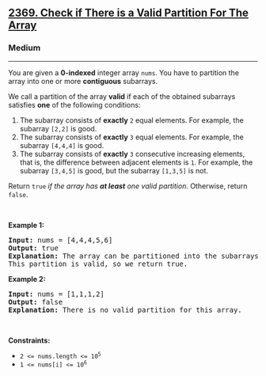 <h2><a href="https://leetcode.com/problems/check-if-there-is-a-valid-partition-for-the-array/">2369. Check if There is a Valid Partition For The Array</a></h2><h3>Medium</h3><hr><div style="user-select: auto;"><p style="user-select: auto;">You are given a <strong style="user-select: auto;">0-indexed</strong> integer array <code style="user-select: auto;">nums</code>. You have to partition the array into one or more <strong style="user-select: auto;">contiguous</strong> subarrays.</p>

<p style="user-select: auto;">We call a partition of the array <strong style="user-select: auto;">valid</strong> if each of the obtained subarrays satisfies <strong style="user-select: auto;">one</strong> of the following conditions:</p>

<ol style="user-select: auto;">
	<li style="user-select: auto;">The subarray consists of <strong style="user-select: auto;">exactly</strong> <code style="user-select: auto;">2</code> equal elements. For example, the subarray <code style="user-select: auto;">[2,2]</code> is good.</li>
	<li style="user-select: auto;">The subarray consists of <strong style="user-select: auto;">exactly</strong> <code style="user-select: auto;">3</code> equal elements. For example, the subarray <code style="user-select: auto;">[4,4,4]</code> is good.</li>
	<li style="user-select: auto;">The subarray consists of <strong style="user-select: auto;">exactly</strong> <code style="user-select: auto;">3</code> consecutive increasing elements, that is, the difference between adjacent elements is <code style="user-select: auto;">1</code>. For example, the subarray <code style="user-select: auto;">[3,4,5]</code> is good, but the subarray <code style="user-select: auto;">[1,3,5]</code> is not.</li>
</ol>

<p style="user-select: auto;">Return <code style="user-select: auto;">true</code><em style="user-select: auto;"> if the array has <strong style="user-select: auto;">at least</strong> one valid partition</em>. Otherwise, return <code style="user-select: auto;">false</code>.</p>

<p style="user-select: auto;">&nbsp;</p>
<p style="user-select: auto;"><strong style="user-select: auto;">Example 1:</strong></p>

<pre style="user-select: auto;"><strong style="user-select: auto;">Input:</strong> nums = [4,4,4,5,6]
<strong style="user-select: auto;">Output:</strong> true
<strong style="user-select: auto;">Explanation:</strong> The array can be partitioned into the subarrays [4,4] and [4,5,6].
This partition is valid, so we return true.
</pre>

<p style="user-select: auto;"><strong style="user-select: auto;">Example 2:</strong></p>

<pre style="user-select: auto;"><strong style="user-select: auto;">Input:</strong> nums = [1,1,1,2]
<strong style="user-select: auto;">Output:</strong> false
<strong style="user-select: auto;">Explanation:</strong> There is no valid partition for this array.
</pre>

<p style="user-select: auto;">&nbsp;</p>
<p style="user-select: auto;"><strong style="user-select: auto;">Constraints:</strong></p>

<ul style="user-select: auto;">
	<li style="user-select: auto;"><code style="user-select: auto;">2 &lt;= nums.length &lt;= 10<sup style="user-select: auto;">5</sup></code></li>
	<li style="user-select: auto;"><code style="user-select: auto;">1 &lt;= nums[i] &lt;= 10<sup style="user-select: auto;">6</sup></code></li>
</ul>
</div>